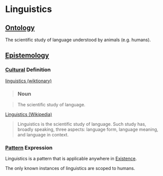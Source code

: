 # Linguistics

## [Ontology](./ontology.md)

The scientific study of language understood by animals (e.g. humans).

## [Epistemology](./epistemology.md)

### [Cultural](./culture.md) Definition

<a href="http://en.wiktionary.org/wiki/linguistics" target="_blank">linguistics (wiktionary)</a>

> ### Noun

> The scientific study of language.

<a href="https://en.wikipedia.org/wiki/Linguistics" target="_blank">Linguistics (Wikipedia)</a>

> Linguistics is the scientific study of language. Such study has, broadly speaking, three aspects: language form, language meaning, and language in context.

### [Pattern](./pattern.md) Expression

Linguistics is a pattern that is applicable anywhere in [Existence](./existence.md).

The only known instances of linguistics are scoped to humans.

